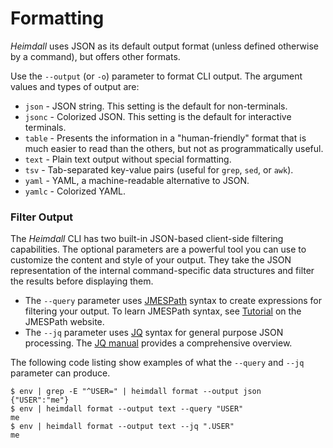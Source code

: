 # Formatting

*Heimdall* uses JSON as its default output format (unless defined otherwise by a command), but offers other formats.

Use the `--output` (or `-o`) parameter to format CLI output.
The argument values and types of output are:

* `json` - JSON string. This setting is the default for non-terminals.
* `jsonc` - Colorized JSON. This setting is the default for interactive terminals.
* `table` - Presents the information in a "human-friendly" format that is much easier to read than the others, but not as programmatically useful.
* `text` - Plain text output without special formatting.
* `tsv` - Tab-separated key-value pairs (useful for `grep`, `sed`, or `awk`).
* `yaml` - YAML, a machine-readable alternative to JSON.
* `yamlc` - Colorized YAML.

### Filter Output

The *Heimdall* CLI has two built-in JSON-based client-side filtering capabilities.
The optional parameters are a powerful tool you can use to customize the content and style of your output.
They take the JSON representation of the internal command-specific data structures and filter the results before displaying them.

* The `--query` parameter uses [JMESPath](http://jmespath.org/) syntax to create expressions for filtering your output.
  To learn JMESPath syntax, see [Tutorial](https://jmespath.org/tutorial.html) on the JMESPath website.
* The `--jq` parameter uses [JQ](https://jqlang.github.io/jq/) syntax for general purpose JSON processing.
  The [JQ manual](https://jqlang.github.io/jq/manual/) provides a comprehensive overview.

The following code listing show examples of what the `--query` and `--jq` parameter can produce.

```shell
$ env | grep -E "^USER=" | heimdall format --output json
{"USER":"me"}
$ env | heimdall format --output text --query "USER"
me
$ env | heimdall format --output text --jq ".USER"
me
```

